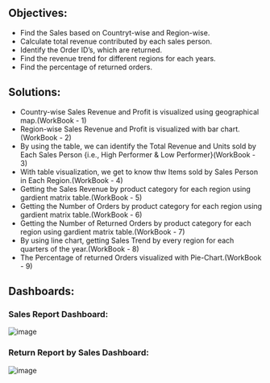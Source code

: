 ## Objectives:
  * Find the Sales based on Countryt-wise and Region-wise.
  * Calculate total revenue contributed by each sales person.
  * Identify the Order ID’s, which are returned.
  * Find the revenue trend for different regions for each years.
  * Find the percentage of returned orders.
## Solutions:
  * Country-wise Sales Revenue and Profit is visualized using geographical map.(WorkBook - 1)
  * Region-wise Sales Revenue and Profit is visualized with bar chart.(WorkBook - 2)
  * By using the table, we can identify the Total Revenue and Units sold by Each Sales Person {i.e., High Performer & Low Performer}(WorkBook - 3)
  * With table visualization, we get to know thw Items sold by Sales Person in Each Region.(WorkBook - 4)
  * Getting the Sales Revenue by product category for each region using gardient matrix table.(WorkBook - 5)
  * Getting the Number of Orders by product category for each region using gardient matrix table.(WorkBook - 6)
  * Getting the Number of Returned Orders by product category for each region using gardient matrix table.(WorkBook - 7)
  * By using line chart, getting Sales Trend by every region for each quarters of the year.(WorkBook - 8)
  * The Percentage of returned Orders visualized with Pie-Chart.(WorkBook - 9)
## Dashboards:

### Sales Report Dashboard:

![image](https://github.com/shridhar1504/Tableau-Visualization-Viz.-Project-/assets/113985416/edd3148e-5b2e-4162-8f90-28585a6f96fd)

### Return Report by Sales Dashboard:

![image](https://github.com/shridhar1504/Tableau-Visualization-Viz.-Project-/assets/113985416/82ba0e44-7cdd-4ab5-b901-cbcf2b5aa2b5)
